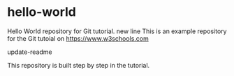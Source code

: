 # hello-world
Hello World repository for Git tutorial.
new line
This is an example repository for the Git tutoial on https://www.w3schools.com

update-readme

This repository is built step by step in the tutorial.

